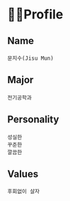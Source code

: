 # 👩‍💻Profile

## Name

    문지수(Jisu Mun)

## Major
    전기공학과

## Personality
    성실한
    꾸준한
    깔끔한

## Values
    후회없이 살자